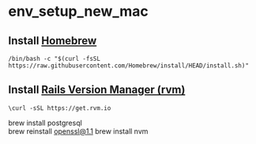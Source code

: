 # env_setup_new_mac

## Install [Homebrew](https://brew.sh/)
```/bin/bash -c "$(curl -fsSL https://raw.githubusercontent.com/Homebrew/install/HEAD/install.sh)"```

## Install [Rails Version Manager (rvm)](https://rvm.io/)
```\curl -sSL https://get.rvm.io```

brew install postgresql  
brew reinstall openssl@1.1
brew install nvm

